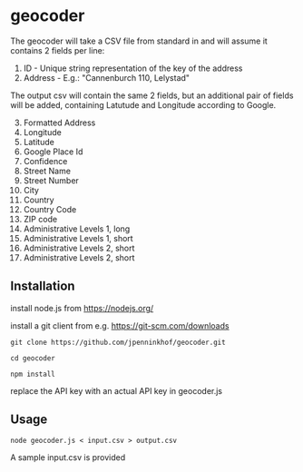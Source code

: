 # geocoder

The geocoder will take a CSV file from standard in and will assume it contains 2 fields per line:

1. ID - Unique string representation of the key of the address
2. Address - E.g.: "Cannenburch 110, Lelystad"

The output csv will contain the same 2 fields, but an additional pair of fields will be added, containing Latutude and Longitude according to Google.

3. Formatted Address
4. Longitude
5. Latitude
6. Google Place Id
7. Confidence
8. Street Name
9. Street Number
10. City
11. Country
12. Country Code
13. ZIP code
14. Administrative Levels 1, long
15. Administrative Levels 1, short
16. Administrative Levels 2, short
17. Administrative Levels 2, short

## Installation

install node.js from https://nodejs.org/

install a git client from e.g. https://git-scm.com/downloads

`git clone https://github.com/jpenninkhof/geocoder.git`

`cd geocoder`

`npm install`

replace the API key with an actual API key in geocoder.js

## Usage

`node geocoder.js < input.csv > output.csv`

A sample input.csv is provided
